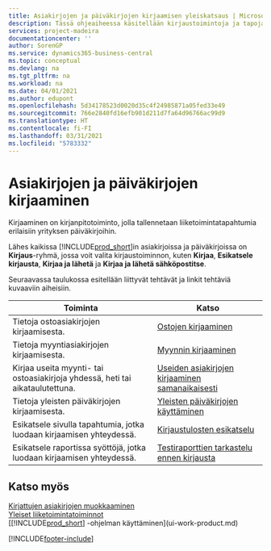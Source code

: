```yaml
---
title: Asiakirjojen ja päiväkirjojen kirjaamisen yleiskatsaus | Microsoft Docs
description: Tässä ohjeaiheessa käsitellään kirjaustoimintoja ja tapoja, joilla voit kirjata asiakirjat ja päiväkirjat.
services: project-madeira
documentationcenter: ''
author: SorenGP
ms.service: dynamics365-business-central
ms.topic: conceptual
ms.devlang: na
ms.tgt_pltfrm: na
ms.workload: na
ms.date: 04/01/2021
ms.author: edupont
ms.openlocfilehash: 5d34178523d0020d35c4f24985871a05fed33e49
ms.sourcegitcommit: 766e2840fd16efb901d211d7fa64d96766ac99d9
ms.translationtype: HT
ms.contentlocale: fi-FI
ms.lasthandoff: 03/31/2021
ms.locfileid: "5783332"
---
```

# <a name="posting-documents-and-journals"></a>Asiakirjojen ja päiväkirjojen kirjaaminen
Kirjaaminen on kirjanpitotoiminto, jolla tallennetaan liiketoimintatapahtumia erilaisiin yrityksen päiväkirjoihin.

Lähes kaikissa [!INCLUDE[prod_short](includes/prod_short.md)]in asiakirjoissa ja päiväkirjoissa on **Kirjaus**-ryhmä, jossa voit valita kirjaustoiminnon, kuten **Kirjaa**, **Esikatsele kirjausta**, **Kirjaa ja lähetä** ja **Kirjaa ja lähetä sähköpostitse**.

Seuraavassa taulukossa esitellään liittyvät tehtävät ja linkit tehtäviä kuvaaviin aiheisiin.

| Toiminta | Katso |
| --- | --- |
| Tietoja ostoasiakirjojen kirjaamisesta. |[Ostojen kirjaaminen](ui-post-purchases.md) |
| Tietoja myyntiasiakirjojen kirjaamisesta. |[Myynnin kirjaaminen](ui-post-sales.md) |
| Kirjaa useita myynti- tai ostoasiakirjoja yhdessä, heti tai aikataulutettuna.|[Useiden asiakirjojen kirjaaminen samanaikaisesti](ui-batch-posting.md)|
| Tietoja yleisten päiväkirjojen kirjaamisesta. |[Yleisten päiväkirjojen käyttäminen](ui-work-general-journals.md) |
| Esikatsele sivulla tapahtumia, jotka luodaan kirjaamisen yhteydessä. |[Kirjaustulosten esikatselu](ui-how-preview-post-results.md) |
| Esikatsele raportissa syöttöjä, jotka luodaan kirjaamisen yhteydessä. |[Testiraporttien tarkastelu ennen kirjausta](ui-how-view-test-reports-posting.md) |

## <a name="see-also"></a>Katso myös
[Kirjattujen asiakirjojen muokkaaminen](across-edit-posted-document.md)  
[Yleiset liiketoimintatoiminnot](ui-across-business-areas.md)  
[[!INCLUDE[prod_short](includes/prod_short.md)] -ohjelman käyttäminen](ui-work-product.md)


[!INCLUDE[footer-include](includes/footer-banner.md)]